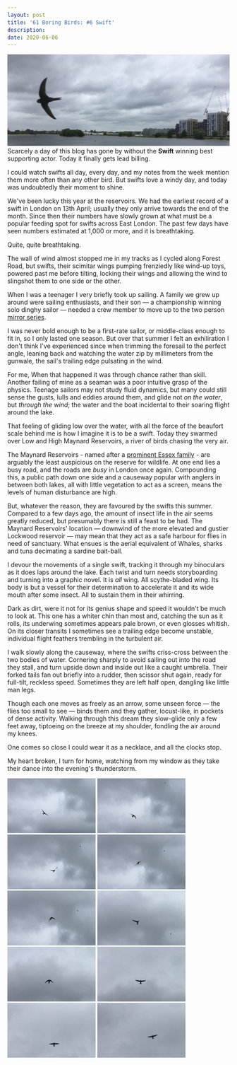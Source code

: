 ```yaml
---
layout: post
title: '61 Boring Birds: #6 Swift'
description:
date: 2020-06-06
---
```

![image](/assets/img/swift.jpg)
Scarcely a day of this blog has gone by without the **Swift** winning best supporting actor. Today it finally gets lead billing.

I could watch swifts all day, every day, and my notes from the week mention them more often than any other bird. But swifts love a windy day, and today was undoubtedly their moment to shine.

We've been lucky this year at the reservoirs. We had the earliest record of a swift in London on 13th April; usually they only arrive towards the end of the month. Since then their numbers have slowly grown at what must be a popular feeding spot for swifts across East London. The past few days have seen numbers estimated at 1,000 or more, and it is breathtaking.

Quite, quite breathtaking.

The wall of wind almost stopped me in my tracks as I cycled along Forest Road, but swifts, their scimitar wings pumping frenziedly like wind-up toys, powered past me before tilting, locking their wings and allowing the wind to slingshot them to one side or the other.

When I was a teenager I very briefly took up sailing. A family we grew up around were sailing enthusiasts, and their son &mdash; a championship winning solo dinghy sailor &mdash; needed a crew member to move up to the two person [mirror series](https://en.wikipedia.org/wiki/Mirror_(dinghy)). 

I was never bold enough to be a first-rate sailor, or middle-class enough to fit in, so I only lasted one season. But over that summer I felt an exhiliration I don't think I've experienced since when trimming the foresail to the perfect angle, leaning back and watching the water zip by millimeters from the gunwale, the sail's trailing edge pulsating in the wind.

For me, When that happened it was through chance rather than skill. Another failing of mine as a seaman was a poor intuitive grasp of the physics. Teenage sailors may not study fluid dynamics, but many could still sense the gusts, lulls and eddies around them, and glide not _on the water_, but _through the wind_; the water and the boat incidental to their soaring flight around the lake.

That feeling of gliding low over the water, with all the force of the beaufort scale behind me is how I imagine it is to be a swift. Today they swarmed over Low and High Maynard Reservoirs, a river of birds chasing the very air.

The Maynard Reservoirs - named after a [prominent Essex family](http://www.henrymaynardhistory.com/maynard-family.html) - are arguably the least auspicious on the reserve for wildlife. At one end lies a busy road, and the roads are _busy_ in London once again. Compounding this, a public path down one side and a causeway popular with anglers in between both lakes, all with little vegetation to act as a screen, means the levels of human disturbance are high. 

But, whatever the reason, they are favoured by the swifts this summer. Compared to a few days ago, the amount of insect life in the air seems greatly reduced, but presumably there is still a feast to be had. The Maynard Reservoirs' location &mdash; downwind of the more elevated and gustier Lockwood reservoir &mdash; may mean that they act as a safe harbour for flies in need of sanctuary. What ensues is the aerial equivalent of Whales, sharks and tuna decimating a sardine bait-ball.

I devour the movements of a single swift, tracking it through my binoculars as it does laps around the lake. Each twist and turn needs storyboarding and turning into a graphic novel. It is _all_ wing. All scythe-bladed wing. Its body is but a vessel for their determination to accelerate it and its wide mouth after some insect. All to sustain them in their whirring.

Dark as dirt, were it not for its genius shape and speed it wouldn't be much to look at. This one has a whiter chin than most and, catching the sun as it rolls, its underwing sometimes appears pale brown, or even glosses whitish. On its closer transits I sometimes see a trailing edge become unstable, individual flight feathers trembling in the turbulent air. 

I walk slowly along the causeway, where the swifts criss-cross between the two bodies of water. Cornering sharply to avoid sailing out into the road they stall, and turn upside down and inside out like a caught umbrella. Their forked tails fan out briefly into a rudder, then scissor shut again, ready for full-tilt, reckless speed. Sometimes they are left half open, dangling like little man legs.

Though each one moves as freely as an arrow, some unseen force &mdash; the flies too small to see &mdash; binds them and they gather, locust-like, in pockets of dense activity. Walking through this dream they slow-glide only a few feet away, tiptoeing on the breeze at my shoulder, fondling the air around my knees. 

One comes so close I could wear it as a necklace, and all the clocks stop.

My heart broken, I turn for home, watching from my window as they take their dance into the evening's thunderstorm.

![image](/assets/img/swift-storyboard/1.jpg)
![image](/assets/img/swift-storyboard/2.jpg)
![image](/assets/img/swift-storyboard/3.jpg)
![image](/assets/img/swift-storyboard/4.jpg)
![image](/assets/img/swift-storyboard/5.jpg)
![image](/assets/img/swift-storyboard/6.jpg)
![image](/assets/img/swift-storyboard/7.jpg)
![image](/assets/img/swift-storyboard/8.jpg)
![image](/assets/img/swift-storyboard/9.jpg)
![image](/assets/img/swift-storyboard/10.jpg)
